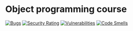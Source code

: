 # Object programming course

[![Bugs](https://sonarcloud.io/api/project_badges/measure?project=bkstud_progobiektowe&metric=bugs)](https://sonarcloud.io/summary/new_code?id=bkstud_progobiektowe)
[![Security Rating](https://sonarcloud.io/api/project_badges/measure?project=bkstud_progobiektowe&metric=security_rating)](https://sonarcloud.io/summary/new_code?id=bkstud_progobiektowe)
[![Vulnerabilities](https://sonarcloud.io/api/project_badges/measure?project=bkstud_progobiektowe&metric=vulnerabilities)](https://sonarcloud.io/summary/new_code?id=bkstud_progobiektowe)
[![Code Smells](https://sonarcloud.io/api/project_badges/measure?project=bkstud_progobiektowe&metric=code_smells)](https://sonarcloud.io/summary/new_code?id=bkstud_progobiektowe)